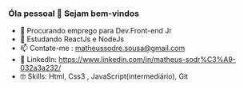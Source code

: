 ### Óla pessoal 👋 Sejam bem-vindos


- 🔭 Procurando emprego para Dev.Front-end Jr
- 🌱 Estudando ReactJs e NodeJs
- 📫 Contate-me : matheussodre.sousa@gmail.com
- 📮 LinkedIn: https://www.linkedin.com/in/matheus-sodr%C3%A9-032a3a232/
- 🤓 Skills: Html, Css3 , JavaScript(intermediário), Git
